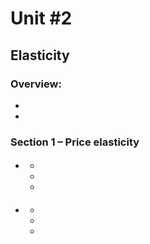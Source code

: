 # Unit #2
## Elasticity

### Overview:
* 
* 

### Section 1 – Price elasticity
* #### 
  * 
  * 
  * 

* #### 
  * 
  * 
  * 
